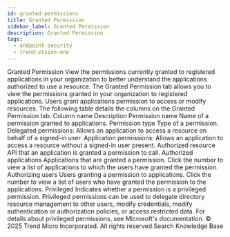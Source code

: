 ```yaml
---
id: granted-permissions
title: Granted Permission
sidebar_label: Granted Permission
description: Granted Permission
tags:
  - endpoint-security
  - trend-vision-one
---
```


 Granted Permission View the permissions currently granted to registered applications in your organization to better understand the applications authorized to use a resource. The Granted Permission tab allows you to view the permissions granted in your organization to registered applications. Users grant applications permission to access or modify resources. The following table details the columns on the Granted Permission tab. Column name Description Permission name Name of a permission granted to applications. Permission type Type of a permission. Delegated permissions: Allows an application to access a resource on behalf of a signed-in user. Application permissions: Allows an application to access a resource without a signed-in user present. Authorized resource API that an application is granted a permission to call. Authorized applications Applications that are granted a permission. Click the number to view a list of applications to which the users have granted the permission. Authorizing users Users granting a permission to applications. Click the number to view a list of users who have granted the permission to the applications. Privileged Indicates whether a permission is a privileged permission. Privileged permissions can be used to delegate directory resource management to other users, modify credentials, modify authentication or authorization policies, or access restricted data. For details about privileged permissions, see Microsoft's documentation. © 2025 Trend Micro Incorporated. All rights reserved.Search Knowledge Base